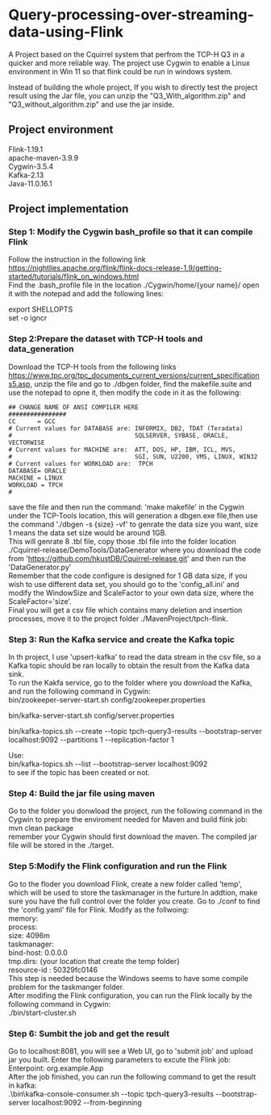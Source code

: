 # Query-processing-over-streaming-data-using-Flink
A Project based on the Cquirrel system that perfrom the TCP-H Q3 in a quicker and more reliable way. The project use Cygwin to enable a Linux environment in Win 11 so that flink could be run in windows system.  

Instead of building the whole project, If you wish to directly test the project result using the Jar file, you can unzip the "Q3_With_algorithm.zip" and "Q3_without_algorithm.zip" and use the jar inside.
## Project environment
Flink-1.19.1  
apache-maven-3.9.9   
Cygwin-3.5.4   
Kafka-2.13  
Java-11.0.16.1
## Project implementation
### Step 1: Modify the Cygwin bash_profile so that it can compile Flink
Follow the instruction in the following link https://nightlies.apache.org/flink/flink-docs-release-1.9/getting-started/tutorials/flink_on_windows.html  
Find the .bash_profile file in the location ./Cygwin/home/{your name}/ open it with the notepad and add the following lines:   

export SHELLOPTS  
set -o igncr   
### Step 2:Prepare the dataset with TCP-H tools and data_generation
Download the TCP-H tools from the following links https://www.tpc.org/tpc_documents_current_versions/current_specifications5.asp, unzip the file and go to ./dbgen folder, find the makefile.suite and use the notepad to opne it, then modify the code in it as the following:  

    ## CHANGE NAME OF ANSI COMPILER HERE
    ################    
    CC      = GCC  
    # Current values for DATABASE are: INFORMIX, DB2, TDAT (Teradata)  
    #                                  SQLSERVER, SYBASE, ORACLE, VECTORWISE  
    # Current values for MACHINE are:  ATT, DOS, HP, IBM, ICL, MVS,   
    #                                  SGI, SUN, U2200, VMS, LINUX, WIN32   
    # Current values for WORKLOAD are:  TPCH  
    DATABASE= ORACLE  
    MACHINE = LINUX  
    WORKLOAD = TPCH  
    #  
save the file and then run the command: 'make makefile' in the Cygwin under the TCP-Tools location, this will generation a dbgen.exe file,then use the command './dbgen -s {size} -vf' to genrate the data size you want, size 1 means the data set size would be around 1GB.   
This will genrate 8 .tbl file, copy those .tbl file into the folder location ./Cquirrel-release/DemoTools/DataGenerator where you download the code from 'https://github.com/hkustDB/Cquirrel-release.git' and then run the 'DataGenerator.py'   
Remember that the code configure is designed for 1 GB data size, if you wish to use different data set, you should go to the 'config_all.ini' and modify the WindowSize and ScaleFactor to your own data size, where the ScaleFactor='size'.   
Final you will get a csv file which contains many deletion and insertion processes, move it to the project folder ./MavenProject/tpch-flink.  
### Step 3: Run the Kafka service and create the Kafka topic
In th project, I use 'upsert-kafka' to read the data stream in the csv file, so a Kafka topic should be ran locally to obtain the result from the Kafka data sink.  
To run the Kakfa service, go to the folder where you download the Kafka, and run the following command in Cygwin:  
bin/zookeeper-server-start.sh config/zookeeper.properties  

bin/kafka-server-start.sh config/server.properties  

bin/kafka-topics.sh --create --topic tpch-query3-results --bootstrap-server localhost:9092 --partitions 1 --replication-factor 1  

Use:  
bin/kafka-topics.sh --list --bootstrap-server localhost:9092  
to see if the topic has been created or not.  
### Step 4: Build the jar file using maven
Go to the folder you donwload the project, run the following command in the Cygwin to prepare the enviroment needed for Maven and build flink job:  
mvn clean package  
remember your Cygwin should first download the maven. The compiled jar file will be stored in the ./target.
### Step 5:Modify the Flink configuration and run the Flink
Go to the floder you download Flink, create a new folder called 'temp', which will be used to store the taskmanager in the furture.In addtion, make sure you have the full control over the folder you create. Go to ./conf to find the 'config.yaml' file for Flink. Modify as the follwoing:  
  memory:  
    process:  
      size: 4096m  
      taskmanager:  
    bind-host: 0.0.0.0  
    tmp.dirs: {your location that create the temp folder}   
    resource-id : 50329fc0146  
This step is needed because the Windows seems to have some compile problem for the taskmanger folder.   
After modifing the Flink configuration, you can run the Flink locally by the following command in Cygwin:  
./bin/start-cluster.sh
### Step 6: Sumbit the job and get the result
Go to localhost:8081, you will see a Web UI, go to 'submit job' and upload jar you built. Enter the following parameters to excute the Flink job:  
Enterpoint: org.example.App  
After the job finished, you can run the following command to get the result in kafka:  
.\bin\kafka-console-consumer.sh --topic tpch-query3-results --bootstrap-server localhost:9092 --from-beginning





